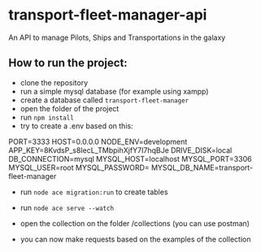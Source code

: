 # transport-fleet-manager-api

An API to manage Pilots, Ships and Transportations in the galaxy

## How to run the project:

- clone the repository
- run a simple mysql database (for example using xampp)
- create a database called `transport-fleet-manager`
- open the folder of the project
- run `npm install`
- try to create a .env based on this:

PORT=3333
HOST=0.0.0.0
NODE_ENV=development
APP_KEY=8KvdsP_s8IecL_TMbpihXjfY7I7hqBJe
DRIVE_DISK=local
DB_CONNECTION=mysql
MYSQL_HOST=localhost
MYSQL_PORT=3306
MYSQL_USER=root
MYSQL_PASSWORD=
MYSQL_DB_NAME=transport-fleet-manager

- run `node ace migration:run` to create tables
- run `node ace serve --watch`

- open the collection on the folder /collections (you can use postman)

- you can now make requests based on the examples of the collection
